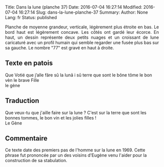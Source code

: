Title: Dans la lune (planche 37)
Date: 2016-07-04 16:27:14
Modified: 2016-07-04 16:27:14
Slug: dans-la-lune-planche-37
Summary: 
Author: None
Lang: fr
Status: published

<img style="float: right;" alt="" src="{static}/images/planche_37.png"><p style="text-align:justify;">Planche de moyenne grandeur, verticale, légèrement plus étroite en bas. Le bord haut est légèrement concave. Les côtés ont gardé leur écorce. En haut, un dessin représente deux petits nuages et un croissant de lune caricaturé avec un profil humain qui semble regarder une fusée plus bas sur sa gauche. Le nombre "77" est gravé en haut à droite.</p>

## Texte en patois
Que Votié que j’alle fâre sû la lunâ i sû terre que sont le bône tôme le bon vèn le brave Fille  
le gène

## Traduction
Que veux-tu que j'aille faire sur la lune ? C'est sur la terre que sont les bonnes tommes, le bon vin et les jolies filles ! 	
 Le Gène

## Commentaire
Ce texte date des premiers pas de l'homme sur la lune en 1969. Cette phrase fut prononcée par un des voisins d'Eugène venu l'aider pour la construction de sa stabulation. 
